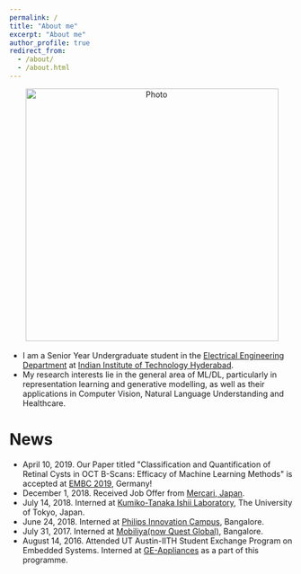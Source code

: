 ```yaml
---
permalink: /
title: "About me"
excerpt: "About me"
author_profile: true
redirect_from: 
  - /about/
  - /about.html
---
```


<p align="center">
  <img src="https://VamshiTeja.github.io/files/VamshiTeja.jpg?raw=true" alt="Photo" style="width: 450px;"/> 
</p>

* I am a Senior Year Undergraduate student in the [Electrical Engineering Department](https://ee.iith.ac.in/) at [Indian Institute of Technology Hyderabad](https://www.iith.ac.in/).
* My research interests lie in the general area of ML/DL, particularly in representation learning and generative modelling, as well as their applications in Computer Vision, Natural Language Understanding and Healthcare.


# News
* April 10, 2019. Our Paper titled "Classification and Quantification of Retinal Cysts in OCT B-Scans: Efficacy of Machine Learning Methods" is accepted at [EMBC 2019](https://embc.embs.org/2019/), Germany!
* December 1, 2018. Received Job Offer from [Mercari, Japan](https://mercari.com/).
* July 14, 2018. Interned at [Kumiko-Tanaka Ishii Laboratory](http://www.cl.rcast.u-tokyo.ac.jp/Top.html), The University of Tokyo, Japan.
* June 24, 2018. Interned at [Philips Innovation Campus](https://www.philips.co.in/a-w/about-philips/philips-innovation-center.html), Bangalore.
* July 31, 2017. Interned at [Mobiliya(now Quest Global)](https://www.mobiliya.com/), Bangalore. 
* August 14, 2016. Attended UT Austin-IITH Student Exchange Program on Embedded Systems. Interned at [GE-Appliances](https://www.geappliances.com/) as a part of this programme.
